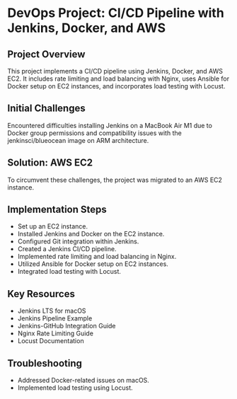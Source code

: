 # DevOps Project: CI/CD Pipeline with Jenkins, Docker, and AWS

## Project Overview
This project implements a CI/CD pipeline using Jenkins, Docker, and AWS EC2. It includes rate limiting and load balancing with Nginx, uses Ansible for Docker setup on EC2 instances, and incorporates load testing with Locust.

## Initial Challenges
Encountered difficulties installing Jenkins on a MacBook Air M1 due to Docker group permissions and compatibility issues with the jenkinsci/blueocean image on ARM architecture.

## Solution: AWS EC2
To circumvent these challenges, the project was migrated to an AWS EC2 instance.

## Implementation Steps
* Set up an EC2 instance.
* Installed Jenkins and Docker on the EC2 instance.
* Configured Git integration within Jenkins.
* Created a Jenkins CI/CD pipeline.
* Implemented rate limiting and load balancing in Nginx.
* Utilized Ansible for Docker setup on EC2 instances.
* Integrated load testing with Locust.

## Key Resources
* Jenkins LTS for macOS
* Jenkins Pipeline Example
* Jenkins-GitHub Integration Guide
* Nginx Rate Limiting Guide
* Locust Documentation

## Troubleshooting
* Addressed Docker-related issues on macOS.
* Implemented load testing using Locust.
